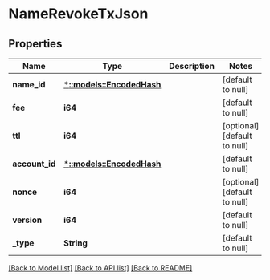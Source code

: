 # NameRevokeTxJson

## Properties
Name | Type | Description | Notes
------------ | ------------- | ------------- | -------------
**name_id** | [***::models::EncodedHash**](EncodedHash.md) |  | [default to null]
**fee** | **i64** |  | [default to null]
**ttl** | **i64** |  | [optional] [default to null]
**account_id** | [***::models::EncodedHash**](EncodedHash.md) |  | [default to null]
**nonce** | **i64** |  | [optional] [default to null]
**version** | **i64** |  | [default to null]
**_type** | **String** |  | [default to null]

[[Back to Model list]](../README.md#documentation-for-models) [[Back to API list]](../README.md#documentation-for-api-endpoints) [[Back to README]](../README.md)


